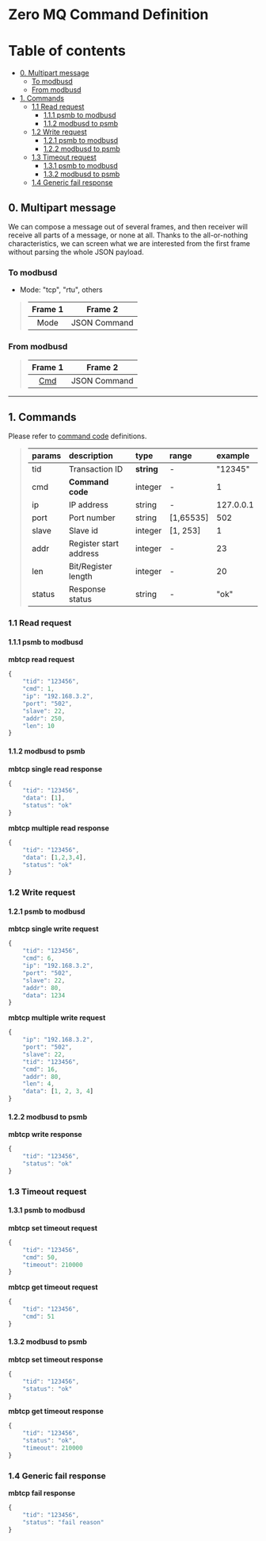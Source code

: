 # Zero MQ Command Definition

# Table of contents

<!-- TOC depthFrom:2 depthTo:2 insertAnchor:false orderedList:false updateOnSave:true withLinks:true -->

- [0. Multipart message](#0-multipart-message)
	- [To modbusd](#to-modbusd)
	- [From modbusd](#from-modbusd)
- [1. Commands](#1-commands)
	- [1.1 Read request](#11-read-request)
		- [1.1.1 psmb to modbusd](#111-psmb-to-modbusd)
		- [1.1.2 modbusd to psmb](#112-modbusd-to-psmb)
	- [1.2 Write request](#12-write-request)
		- [1.2.1 psmb to modbusd](#121-psmb-to-modbusd)
		- [1.2.2 modbusd to psmb](#122-modbusd-to-psmb)
	- [1.3 Timeout request](#13-timeout-request)
		- [1.3.1 psmb to modbusd](#131-psmb-to-modbusd)
		- [1.3.2 modbusd to psmb](#132-modbusd-to-psmb)
	- [1.4 Generic fail response](#14-generic-fail-response)

<!-- /TOC -->

## 0. Multipart message

We can compose a message out of several frames, and then receiver will receive all parts of a message, or none at all.
Thanks to the all-or-nothing characteristics, we can screen what we are interested from the first frame without parsing the whole JSON payload. 


### To modbusd

- Mode: "tcp", "rtu", others

>| Frame 1     |  Frame 2      |
>|:-----------:|:-------------:|
>| Mode        |  JSON Command |

### From modbusd

>| Frame 1                                                          |  Frame 2      |
>|:----------------------------------------------------------------:|:-------------:|
>| [Cmd](https://github.com/taka-wang/modbusd#command-mapping-table)|  JSON Command |

---

## 1. Commands

Please refer to [command code](https://github.com/taka-wang/modbusd#command-mapping-table) definitions.

>| params   | description            | type          | range     | example           |
>|:---------|:-----------------------|:--------------|:----------|:------------------|
>| tid      | Transaction ID         | **string**    | -         | "12345"           |
>| cmd      | **Command code**       | integer       | -         | 1                 |
>| ip       | IP address             | string        | -         | 127.0.0.1         |
>| port     | Port number            | string        | [1,65535] | 502               |
>| slave    | Slave id               | integer       | [1, 253]  | 1                 |
>| addr     | Register start address | integer       | -         | 23                |
>| len      | Bit/Register length    | integer       | -         | 20                |
>| status   | Response status        | string        | -         | "ok"              |

### 1.1 Read request

#### 1.1.1 psmb to modbusd
**mbtcp read request**
```javascript
{
	"tid": "123456",
	"cmd": 1,
	"ip": "192.168.3.2",
	"port": "502",
	"slave": 22,
	"addr": 250,
	"len": 10
}
```

#### 1.1.2 modbusd to psmb
**mbtcp single read response**
```javascript
{
	"tid": "123456",
	"data": [1],
	"status": "ok"
}
```

**mbtcp multiple read response**
```javascript
{
	"tid": "123456",
	"data": [1,2,3,4],
	"status": "ok"
}
```

### 1.2 Write request

#### 1.2.1 psmb to modbusd
**mbtcp single write request**
```javascript
{
	"tid": "123456",
	"cmd": 6,
	"ip": "192.168.3.2",
	"port": "502",
	"slave": 22,
	"addr": 80,
	"data": 1234
}
```

**mbtcp multiple write request**
```javascript
{
	"ip": "192.168.3.2",
	"port": "502",
	"slave": 22,
	"tid": "123456",
	"cmd": 16,
	"addr": 80,
	"len": 4,
	"data": [1, 2, 3, 4]
}
```
#### 1.2.2 modbusd to psmb

**mbtcp write response**
```javascript
{
	"tid": "123456",
	"status": "ok"
}
```

### 1.3 Timeout request

#### 1.3.1 psmb to modbusd

**mbtcp set timeout request**
```javascript
{
	"tid": "123456",
	"cmd": 50,
	"timeout": 210000
}
```

**mbtcp get timeout request**
```javascript
{
	"tid": "123456",
	"cmd": 51
}
```

#### 1.3.2 modbusd to psmb

**mbtcp set timeout response**
```javascript
{
	"tid": "123456",
	"status": "ok"
}
```

**mbtcp get timeout response**
```javascript
{
	"tid": "123456",
	"status": "ok",
	"timeout": 210000
}
```
### 1.4 Generic fail response

**mbtcp fail response**
```javascript
{
	"tid": "123456",
	"status": "fail reason"
}
```
